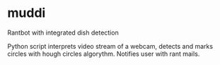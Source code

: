 # muddi
Rantbot with integrated dish detection

Python script interprets video stream of a webcam, detects and marks circles with hough circles algorythm. Notifies user with rant mails.
